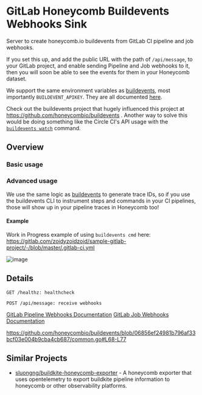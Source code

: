 # GitLab Honeycomb Buildevents Webhooks Sink

Server to create honeycomb.io buildevents from GitLab CI pipeline and job webhooks.

If you set this up, and add the public URL with the path of `/api/message`, to your GitLab project, and enable sending Pipeline and Job webhooks to it, then you will soon be able to see the events for them in your Honeycomb dataset.

We support the same environment variables as [buildevents](https://github.com/honeycombio/buildevents), most importantly `BUILDEVENT_APIKEY`. They are all documented [here](https://github.com/honeycombio/buildevents#environment-variables).

Check out the buildevents project that hugely influenced this project at https://github.com/honeycombio/buildevents . Another way to solve this would be doing something like the Circle CI's API usage with the [`buildevents watch`](https://github.com/honeycombio/buildevents#watch) command.

## Overview

### Basic usage

### Advanced usage

We use the same logic as [buildevents](https://github.com/honeycombio/buildevents) to generate trace IDs, so if you use the buildevents CLI to instrument steps and commands in your CI pipelines, those will show up in your pipeline traces in Honeycomb too!

#### Example

Work in Progress example of using `buildevents cmd` here: https://gitlab.com/zoidyzoidzoid/sample-gitlab-project/-/blob/master/.gitlab-ci.yml

![image](https://user-images.githubusercontent.com/2572493/131356377-f335f439-bcc0-43ef-9315-9213d0dbf0ab.png)

## Details

```
GET /healthz: healthcheck

POST /api/message: receive webhooks
```

[GitLab Pipeline Webhooks Documentation](https://docs.gitlab.com/ee/user/project/integrations/webhooks.html#pipeline-events)
[GitLab Job Webhooks Documentation](https://docs.gitlab.com/ee/user/project/integrations/webhooks.html#job-events)

https://github.com/honeycombio/buildevents/blob/06856ef24981b796af33bcf03e004b9cba4cb687/common.go#L68-L77

## Similar Projects

- [sluongng/buildkite-honeycomb-exporter](https://github.com/sluongng/buildkite-honeycomb-exporter/) - A honeycomb exporter that uses opentelemetry to export buildkite pipeline information to honeycomb or other observability platforms.
